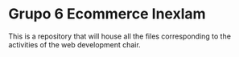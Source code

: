 # Grupo 6 Ecommerce Inexlam
This is a repository that will house all the files corresponding to the activities of the web development chair.  
